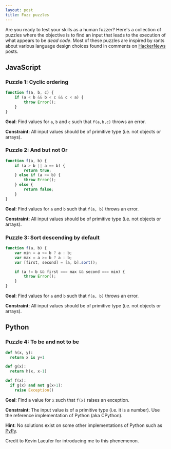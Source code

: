 ```yaml
---
layout: post
title: Fuzz puzzles
---
```


Are you ready to test your skills as a human fuzzer? Here's a collection of puzzles where the objective is to find an input that leads to the execution of what appears to be *dead code*. Most of these puzzles are inspired by rants about various language design choices found in comments on [HackerNews](https://news.ycombinator.com) posts. 

## JavaScript

### Puzzle 1: Cyclic ordering

~~~javascript
function f(a, b, c) {
	if (a < b && b < c && c < a) {
		throw Error();
	}
}
~~~

**Goal**: Find values for `a`, `b` and `c` such that `f(a,b,c)` throws an error.

**Constraint**: All input values should be of primitive type (i.e. not objects or arrays).

### Puzzle 2: And but not Or

~~~javascript
function f(a, b) {
	if (a > b || a == b) {
		return true;
	} else if (a >= b) {
		throw Error();
	} else {
		return false;
	}
}
~~~

**Goal**: Find values for `a` and `b` such that `f(a, b)` throws an error.

**Constraint**: All input values should be of primitive type (i.e. not objects or arrays).

### Puzzle 3: Sort descending by default

~~~javascript
function f(a, b) {
	var min = a <= b ? a : b;
	var max = a >= b ? a : b;
	var [first, second] = [a, b].sort();

	if (a != b && first === max && second === min) {
		throw Error();
	}
}
~~~

**Goal**: Find values for `a` and `b` such that `f(a, b)` throws an error.

**Constraint**: All input values should be of primitive type (i.e. not objects or arrays).

## Python

### Puzzle 4: To be and not to be
~~~python
def h(x, y):
  return x is y+1

def g(x):
  return h(x, x-1)

def f(x):
  if g(x) and not g(x+1):
    raise Exception()
~~~


**Goal**: Find a value for `x` such that `f(x)` raises an exception.

**Constraint**: The input value is of a primitive type (i.e. it is a number). Use the reference implementation of Python (aka CPython).

**Hint**: No solutions exist on some other implementations of Python such as [PyPy](https://pypy.org).

Credit to Kevin Laeufer for introducing me to this phenemenon.
